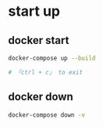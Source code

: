# start up

## docker start
``` sh
docker-compose up --build

# 「ctrl + c」 to exit
```

## docker down
``` sh
docker-compose down -v
```
